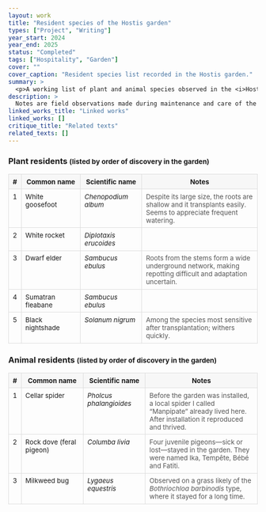 ```yaml
---
layout: work
title: "Resident species of the Hostis garden"
types: ["Project", "Writing"]
year_start: 2024
year_end: 2025
status: "Completed"
tags: ["Hospitality", "Garden"]
cover: ""
cover_caption: "Resident species list recorded in the Hostis garden."
summary: >
  <p>A working list of plant and animal species observed in the <i>Hostis</i> garden (2023-2024), recorded in order of discovery.</p>
description: >
  Notes are field observations made during maintenance and care of the site. The tables can be updated as new species appear.
linked_works_title: "Linked works"
linked_works: []
critique_title: "Related texts"
related_texts: []
---
```


<!-- optional: small table styling just for this page -->
<style>
  .spec-table{width:100%; border-collapse:collapse; font-size:.95em}
  .spec-table th, .spec-table td{border:1px solid #ddd; padding:.5em .6em; vertical-align:top}
  .spec-table thead th{background:#f7f7f7; white-space:nowrap}
  .spec-note{color:#555}
  @media (max-width:768px){
    .spec-table{font-size:1em}
    .spec-table th:nth-child(1), .spec-table td:nth-child(1){width:2.5em}
  }
</style>

<h3>Plant residents <small>(listed by order of discovery in the garden)</small></h3>

<table class="spec-table">
  <thead>
    <tr>
      <th>#</th><th>Common name</th><th>Scientific name</th><th>Notes</th>
    </tr>
  </thead>
  <tbody>
    <tr>
      <td>1</td><td>White goosefoot</td><td><i>Chenopodium album</i></td>
      <td class="spec-note">Despite its large size, the roots are shallow and it transplants easily. Seems to appreciate frequent watering.</td>
    </tr>
    <tr>
      <td>2</td><td>White rocket</td><td><i>Diplotaxis erucoides</i></td>
      <td class="spec-note"></td>
    </tr>
    <tr>
      <td>3</td><td>Dwarf elder</td><td><i>Sambucus ebulus</i></td>
      <td class="spec-note">Roots from the stems form a wide underground network, making repotting difficult and adaptation uncertain.</td>
    </tr>
    <tr>
      <td>4</td><td>Sumatran fleabane</td><td><i>Sambucus ebulus</i></td>
      <td class="spec-note"></td>
    </tr>
    <tr>
      <td>5</td><td>Black nightshade</td><td><i>Solanum nigrum</i></td>
      <td class="spec-note">Among the species most sensitive after transplantation; withers quickly.</td>
    </tr>
    <!-- …continue same pattern for all plant rows… -->
  </tbody>
</table>

<h3>Animal residents <small>(listed by order of discovery in the garden)</small></h3>

<table class="spec-table">
  <thead>
    <tr>
      <th>#</th><th>Common name</th><th>Scientific name</th><th>Notes</th>
    </tr>
  </thead>
  <tbody>
    <tr>
      <td>1</td><td>Cellar spider</td><td><i>Pholcus phalangioides</i></td>
      <td class="spec-note">Before the garden was installed, a local spider I called “Manpipate” already lived here. After installation it reproduced and thrived.</td>
    </tr>
    <tr>
      <td>2</td><td>Rock dove (feral pigeon)</td><td><i>Columba livia</i></td>
      <td class="spec-note">Four juvenile pigeons—sick or lost—stayed in the garden. They were named Ika, Tempête, Bébé and Fatiti.</td>
    </tr>
    <tr>
      <td>3</td><td>Milkweed bug</td><td><i>Lygaeus equestris</i></td>
      <td class="spec-note">Observed on a grass likely of the <i>Bothriochloa barbinodis</i> type, where it stayed for a long time.</td>
    </tr>
    <!-- …continue same pattern for all animal rows… -->
  </tbody>
</table>
